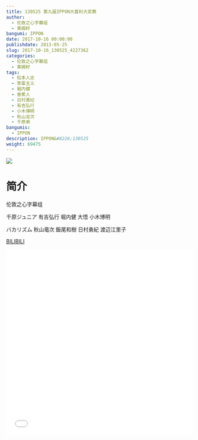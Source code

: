 ```yaml
---
title: 130525 第九届IPPON大喜利大奖赛
author: 
  - 伦敦之心字幕组
  - 莱姆籽
bangumi: IPPON
date: 2017-10-16 00:00:00
publishdate: 2013-05-25
slug: 2017-10-16_130525_4227362
categories: 
  - 伦敦之心字幕组
  - 莱姆籽
tags: 
  - 松本人志
  - 笨蛋主义
  - 堀内健
  - 香蕉人
  - 日村勇纪
  - 有吉弘行
  - 小木博明
  - 秋山龙次
  - 千原弟
bangumis: 
  - IPPON
description: IPPON&#8226;130525
weight: 69475
---
```


![](https://i.imgur.com/34bJDAq.jpg)

# 简介  
伦敦之心字幕组 


千原ジュニア 有吉弘行 堀内健 大悟 小木博明


バカリズム 秋山竜次 飯尾和樹 日村勇紀 渡辺江里子

  [BILIBILI](https://www.bilibili.com/video/av4227362/)


  <iframe src="//www.bilibili.com/html/html5player.html?cid=6831461&aid=4227362" width="100%" height="500" frameborder="0" allowfullscreen="allowfullscreen"></iframe>
